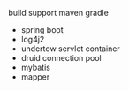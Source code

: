 
build support maven gradle 


* spring boot  
* log4j2 
* undertow servlet container
* druid connection pool
* mybatis
* mapper
